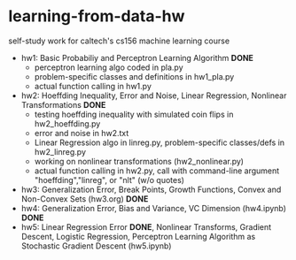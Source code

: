 # learning-from-data-hw
self-study work for caltech's cs156 machine learning course

- hw1: Basic Probabiliy and Perceptron Learning Algorithm **DONE**
  - perceptron learning algo coded in pla.py
  - problem-specific classes and definitions in hw1_pla.py
  - actual function calling in hw1.py
- hw2: Hoeffding Inequality, Error and Noise, Linear Regression, Nonlinear Transformations **DONE**
  - testing hoeffding inequality with simulated coin flips in hw2_hoeffding.py
  - error and noise in hw2.txt
  - Linear Regression algo in linreg.py, problem-specific classes/defs in hw2_linreg.py
  - working on nonlinear transformations (hw2_nonlinear.py)
  - actual function calling in hw2.py, call with command-line argument "hoeffding","linreg", or "nlt" (w/o quotes)
- hw3: Generalization Error, Break Points, Growth Functions, Convex and Non-Convex Sets (hw3.org) **DONE**
- hw4: Generalization Error, Bias and Variance, VC Dimension (hw4.ipynb) **DONE**
- hw5: Linear Regression Error **DONE**, Nonlinear Transforms, Gradient Descent, Logistic Regression, Perceptron Learning Algorithm as Stochastic Gradient Descent (hw5.ipynb)

